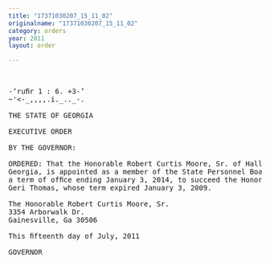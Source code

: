 ```yaml
---
title: "17371030207_15_11_02"
originalname: "17371030207_15_11_02"
category: orders
year: 2011
layout: order

---
```

<pre>
     

-‘ruﬁr 1 : 6. +3-’
~'<-_,,,,.i._.._-.

THE STATE OF GEORGIA

EXECUTIVE ORDER

BY THE GOVERNOR:

ORDERED: That the Honorable Robert Curtis Moore, Sr. of Hall County,
Georgia, is appointed as a member of the State Personnel Board, for
a term of ofﬁce ending January 3, 2014, to succeed the Honorable
Geri Thomas, whose term expired January 3, 2009.

The Honorable Robert Curtis Moore, Sr.
3354 Arborwalk Dr.
Gainesville, Ga 30506

This ﬁfteenth day of July, 2011

GOVERNOR

</pre>
